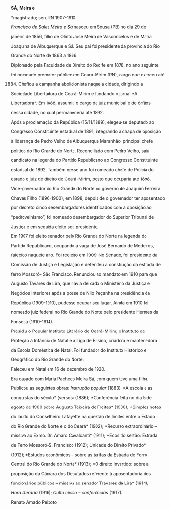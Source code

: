 **SÁ, Meira e**



\*magistrado; sen. RN 1907-1910.



*Francisco de Sales Meira e Sá* nasceu em Sousa (PB) no dia 29 de

janeiro de 1856, filho de Olinto José Meira de Vasconcelos e de Maria

Joaquina de Albuquerque e Sá. Seu pai foi presidente da província do Rio

Grande do Norte de 1863 a 1866.



Diplomado pela Faculdade de Direito do Recife em 1878, no ano seguinte

foi nomeado promotor público em Ceará-Mirim (RN), cargo que exerceu até

1884. Chefiou a campanha abolicionista naquela cidade, dirigindo a

Sociedade Libertadora de Ceará-Mirim e fundando o jornal *A

Libertadora*. Em 1888, assumiu o cargo de juiz municipal e de órfãos

nessa cidade, no qual permaneceria até 1892.



Após a proclamação da República (15/11/1889), elegeu-se deputado ao

Congresso Constituinte estadual de 1891, integrando a chapa de oposição

à liderança de Pedro Velho de Albuquerque Maranhão, principal chefe

político do Rio Grande do Norte. Reconciliado com Pedro Velho, saiu

candidato na legenda do Partido Republicano ao Congresso Constituinte

estadual de 1892. Também nesse ano foi nomeado chefe de Polícia do

estado e juiz de direito de Ceará-Mirim, posto que ocuparia até 1898.

Vice-governador do Rio Grande do Norte no governo de Joaquim Ferreira

Chaves Filho (1896-1900), em 1898, depois de o governador ter aposentado

por decreto cinco desembargadores identificados com a oposição ao

“pedrovelhismo”, foi nomeado desembargador do Superior Tribunal de

Justiça e em seguida eleito seu presidente.



Em 1907 foi eleito senador pelo Rio Grande do Norte na legenda do

Partido Republicano, ocupando a vaga de José Bernardo de Medeiros,

falecido naquele ano. Foi reeleito em 1909. No Senado, foi presidente da

Comissão de Justiça e Legislação e defendeu a construção da estrada de

ferro Mossoró- São Francisco. Renunciou ao mandato em 1910 para que

Augusto Tavares de Lira, que havia deixado o Ministério da Justiça e

Negócios Interiores após a posse de Nilo Peçanha na presidência da

República (1909-1910), pudesse ocupar seu lugar. Ainda em 1910 foi

nomeado juiz federal no Rio Grande do Norte pelo presidente Hermes da

Fonseca (1910-1914).



Presidiu o Popular Instituto Literário de Ceará-Mirim, o Instituto de

Proteção à Infância de Natal e a Liga de Ensino, criadora e mantenedora

da Escola Doméstica de Natal. Foi fundador do Instituto Histórico e

Geográfico do Rio Grande do Norte.



Faleceu em Natal em 16 de dezembro de 1920.



Era casado com Maria Pacheco Meira Sá, com quem teve uma filha.



Publicou as seguintes obras: *Instrução popular* (1883); *A escola e as

conquistas do século* (versos) (1886); *Conferência feita no dia 5 de

agosto de 1900 sobre Augusto Teixeira de Freitas* (1900); *Simples notas

do laudo do Conselheiro Lafayette na questão de limites entre o Estado

do Rio Grande do Norte e o do Ceará* (1902); *Recurso extraordinário –

missiva ao Exmo. Dr. Amaro Cavalcanti* (1911); *Ecos do sertão: Estrada

de Ferro Mossoró-S. Francisco (1912); Unidade do Direito Privado*

(1912); *Estudos econômicos – sobre as tarifas da Estrada de Ferro

Central do Rio Grande do Norte* (1913); *O direito invertido: sobre a

proposição da Câmara dos Deputados referente à aposentadoria dos

funcionários públicos – missiva ao senador Travares de Lira* (1914);

*Hora literária* (1916); *Culto cívico – conferências* (1917).



Renato Amado Peixoto



